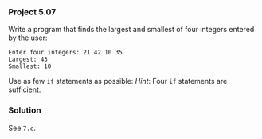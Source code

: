 ### Project 5.07
Write a program that finds the largest and smallest of four integers entered by
the user:

```
Enter four integers: 21 42 10 35
Largest: 43
Smallest: 10
```

Use as few `if` statements as possible: *Hint*: Four `if` statements are
sufficient.

### Solution
See `7.c`.
